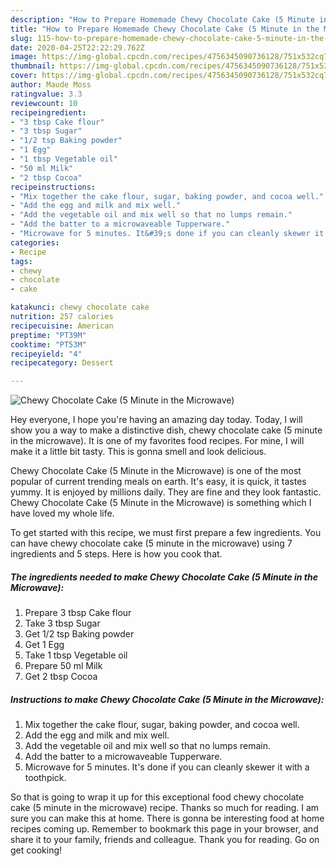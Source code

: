 ```yaml
---
description: "How to Prepare Homemade Chewy Chocolate Cake (5 Minute in the Microwave)"
title: "How to Prepare Homemade Chewy Chocolate Cake (5 Minute in the Microwave)"
slug: 115-how-to-prepare-homemade-chewy-chocolate-cake-5-minute-in-the-microwave
date: 2020-04-25T22:22:29.762Z
image: https://img-global.cpcdn.com/recipes/4756345090736128/751x532cq70/chewy-chocolate-cake-5-minute-in-the-microwave-recipe-main-photo.jpg
thumbnail: https://img-global.cpcdn.com/recipes/4756345090736128/751x532cq70/chewy-chocolate-cake-5-minute-in-the-microwave-recipe-main-photo.jpg
cover: https://img-global.cpcdn.com/recipes/4756345090736128/751x532cq70/chewy-chocolate-cake-5-minute-in-the-microwave-recipe-main-photo.jpg
author: Maude Moss
ratingvalue: 3.3
reviewcount: 10
recipeingredient:
- "3 tbsp Cake flour"
- "3 tbsp Sugar"
- "1/2 tsp Baking powder"
- "1 Egg"
- "1 tbsp Vegetable oil"
- "50 ml Milk"
- "2 tbsp Cocoa"
recipeinstructions:
- "Mix together the cake flour, sugar, baking powder, and cocoa well."
- "Add the egg and milk and mix well."
- "Add the vegetable oil and mix well so that no lumps remain."
- "Add the batter to a microwaveable Tupperware."
- "Microwave for 5 minutes. It&#39;s done if you can cleanly skewer it with a toothpick."
categories:
- Recipe
tags:
- chewy
- chocolate
- cake

katakunci: chewy chocolate cake 
nutrition: 257 calories
recipecuisine: American
preptime: "PT39M"
cooktime: "PT53M"
recipeyield: "4"
recipecategory: Dessert

---
```



![Chewy Chocolate Cake (5 Minute in the Microwave)](https://img-global.cpcdn.com/recipes/4756345090736128/751x532cq70/chewy-chocolate-cake-5-minute-in-the-microwave-recipe-main-photo.jpg)

Hey everyone, I hope you're having an amazing day today. Today, I will show you a way to make a distinctive dish, chewy chocolate cake (5 minute in the microwave). It is one of my favorites food recipes. For mine, I will make it a little bit tasty. This is gonna smell and look delicious.



Chewy Chocolate Cake (5 Minute in the Microwave) is one of the most popular of current trending meals on earth. It's easy, it is quick, it tastes yummy. It is enjoyed by millions daily. They are fine and they look fantastic. Chewy Chocolate Cake (5 Minute in the Microwave) is something which I have loved my whole life.


To get started with this recipe, we must first prepare a few ingredients. You can have chewy chocolate cake (5 minute in the microwave) using 7 ingredients and 5 steps. Here is how you cook that.

<!--inarticleads1-->

##### The ingredients needed to make Chewy Chocolate Cake (5 Minute in the Microwave):

1. Prepare 3 tbsp Cake flour
1. Take 3 tbsp Sugar
1. Get 1/2 tsp Baking powder
1. Get 1 Egg
1. Take 1 tbsp Vegetable oil
1. Prepare 50 ml Milk
1. Get 2 tbsp Cocoa




<!--inarticleads2-->

##### Instructions to make Chewy Chocolate Cake (5 Minute in the Microwave):

1. Mix together the cake flour, sugar, baking powder, and cocoa well.
1. Add the egg and milk and mix well.
1. Add the vegetable oil and mix well so that no lumps remain.
1. Add the batter to a microwaveable Tupperware.
1. Microwave for 5 minutes. It&#39;s done if you can cleanly skewer it with a toothpick.




So that is going to wrap it up for this exceptional food chewy chocolate cake (5 minute in the microwave) recipe. Thanks so much for reading. I am sure you can make this at home. There is gonna be interesting food at home recipes coming up. Remember to bookmark this page in your browser, and share it to your family, friends and colleague. Thank you for reading. Go on get cooking!
